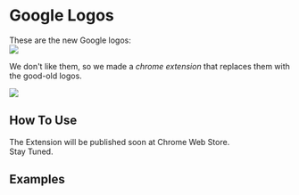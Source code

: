 # Google Logos 
These are the new Google logos:</br>
![](https://raw.githubusercontent.com/sharp30/Google-Logos/main/images/new_logos.jpg)

We don't like them, so we made a *chrome extension* that replaces them with the good-old logos.

![](https://raw.githubusercontent.com/sharp30/Google-Logos/main/images/all_logos.jpg)
## How To Use
The Extension will be published soon at Chrome Web Store.</br>
Stay Tuned.</br>
## Examples
